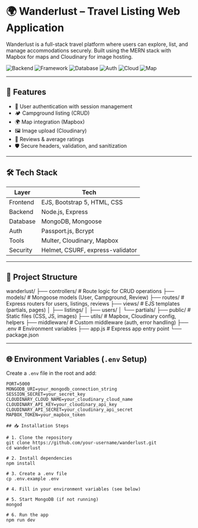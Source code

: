 # 🌍 Wanderlust – Travel Listing Web Application

Wanderlust is a full-stack travel platform where users can explore, list, and manage accommodations securely. Built using the MERN stack with Mapbox for maps and Cloudinary for image hosting.

![Backend](https://img.shields.io/badge/Backend-Node.js-informational?style=flat&logo=node.js&logoColor=white&color=339933)
![Framework](https://img.shields.io/badge/Express.js-Backend-blue.svg?logo=express)
![Database](https://img.shields.io/badge/Database-MongoDB-brightgreen.svg?logo=mongodb)
![Auth](https://img.shields.io/badge/Auth-JWT%20%7C%20Bcrypt-yellow.svg)
![Cloud](https://img.shields.io/badge/Cloudinary-Image%20Hosting-blueviolet?logo=cloudinary)
![Map](https://img.shields.io/badge/Mapbox-Map-005eff?logo=mapbox)

---

## 🧠 Features

- 🔐 User authentication with session management
- 🏕️ Campground listing (CRUD)
- 🌍 Map integration (Mapbox)
- 🖼️ Image upload (Cloudinary)
- 💬 Reviews & average ratings
- 🛡️ Secure headers, validation, and sanitization

---

## 🛠 Tech Stack

| Layer       | Tech                            |
|------------|----------------------------------|
| Frontend   | EJS, Bootstrap 5, HTML, CSS      |
| Backend    | Node.js, Express                 |
| Database   | MongoDB, Mongoose                |
| Auth       | Passport.js, Bcrypt              |
| Tools      | Multer, Cloudinary, Mapbox       |
| Security   | Helmet, CSURF, express-validator |

---

## 📂 Project Structure

wanderlust/
├── controllers/ # Route logic for CRUD operations
├── models/ # Mongoose models (User, Campground, Review)
├── routes/ # Express routers for users, listings, reviews
├── views/ # EJS templates (partials, pages)
│ ├── listings/
│ ├── users/
│ └── partials/
├── public/ # Static files (CSS, JS, images)
├── utils/ # Mapbox, Cloudinary config, helpers
├── middleware/ # Custom middleware (auth, error handling)
├── .env # Environment variables
├── app.js # Express app entry point
└── package.json


---

## 🌐 Environment Variables (`.env` Setup)

Create a `.env` file in the root and add:

```env
PORT=5000
MONGODB_URI=your_mongodb_connection_string
SESSION_SECRET=your_secret_key
CLOUDINARY_CLOUD_NAME=your_cloudinary_cloud_name
CLOUDINARY_API_KEY=your_cloudinary_api_key
CLOUDINARY_API_SECRET=your_cloudinary_api_secret
MAPBOX_TOKEN=your_mapbox_token

## 📥 Installation Steps

# 1. Clone the repository
git clone https://github.com/your-username/wanderlust.git
cd wanderlust

# 2. Install dependencies
npm install

# 3. Create a .env file
cp .env.example .env

# 4. Fill in your environment variables (see below)

# 5. Start MongoDB (if not running)
mongod

# 6. Run the app
npm run dev

